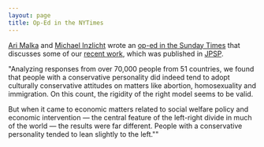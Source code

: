 ```yaml
---
layout: page
title: Op-Ed in the NYTimes
---
```

[Ari Malka](http://www.yu.edu/faculty/pages/Malka-Ariel) and [Michael Inzlicht](www.michaelinzlicht.com) wrote an [op-ed in the Sunday Times](http://www.nytimes.com/2015/01/04/opinion/sunday/the-paradox-of-the-free-market-liberal.html) that discusses some of our [recent work](http://www.michaelinzlicht.com/downloads/Malka-Soto-Inzlicht-Lelkes-2014.pdf), which was published in [JPSP](http://psycnet.apa.org/journals/psp/106/6/1031/).

"Analyzing responses from over 70,000 people from 51 countries, we found that people with a conservative personality did indeed tend to adopt culturally conservative attitudes on matters like abortion, homosexuality and immigration. On this count, the rigidity of the right model seems to be valid.

But when it came to economic matters related to social welfare policy and economic intervention — the central feature of the left-right divide in much of the world — the results were far different. People with a conservative personality tended to lean slightly to the left.""
